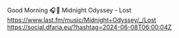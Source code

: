 Good Morning 🎧🎵 Midnight Odyssey - Lost  https://www.last.fm/music/Midnight+Odyssey/_/Lost https://social.dfaria.eu/?hashtag=2024-06-08T06:00:04Z